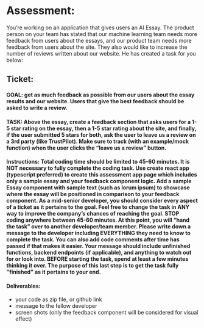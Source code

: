 # Assessment:
You’re working on an application that gives users an AI Essay. The product person on your team has stated that our machine learning team needs more feedback from users about the essays, and our product team needs more feedback from users about the site. They also would like to increase the number of reviews written about our website. He has created a task for you below:

## Ticket:
#### GOAL: get as much feedback as possible from our users about the essay results and our website. Users that give the best feedback should be asked to write a review.
#### TASK: Above the essay, create a feedback section that asks users for a 1-5 star rating on the essay, then a 1-5 star rating about the site, and finally, if the user submitted 5 stars for both, ask the user to leave us a review on a 3rd party (like TrustPilot). Make sure to track (with an example/mock function) when the user clicks the “leave us a review” button.

#### Instructions: Total coding time should be limited to 45-60 minutes. It is NOT necessary to fully complete the coding task. Use create react app (typescript preferred) to create this assessment app page which includes only a sample essay and your feedback component logic. Add a sample Essay component with sample text (such as lorum ipsum) to showcase where the essay will be positioned in comparison to your feedback component. As a mid-senior developer, you should consider every aspect of a ticket as it pertains to the goal. Feel free to change the task in ANY way to improve the company’s chances of reaching the goal. STOP coding anywhere between 45-60 minutes. At this point, you will “hand the task” over to another developer/team member. Please write down a message to the developer including EVERYTHING they need to know to complete the task. You can also add code comments after time has passed if that makes it easier. Your message should include unfinished functions, backend endpoints (if applicable), and anything to watch out for or look into. BEFORE starting the task, spend at least a few minutes thinking it over. The purpose of this last step is to get the task fully "finished" as it pertains to your end.

#### Deliverables:
- your code as zip file, or github link
- message to the fellow developer
- screen shots (only the feedback component will be considered for visual effect)
